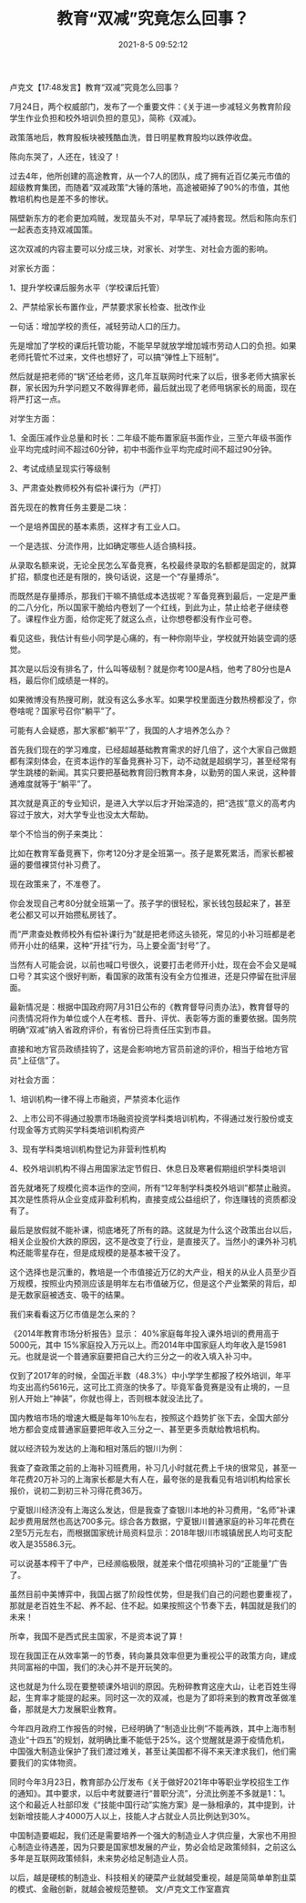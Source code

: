 ﻿---
layout: post
title:  "教育“双减”究竟怎么回事？"
date:   2021-8-5 09:52:12
categories: update
---
卢克文【17:48发言】教育“双减”究竟怎么回事？
 
 
7月24日，两个权威部门，发布了一个重要文件：《关于进一步减轻义务教育阶段学生作业负担和校外培训负担的意见》，简称《双减》。
 
政策落地后，教育股板块被残酷血洗，昔日明星教育股均以跌停收盘。
 
陈向东哭了，人还在，钱没了！
 
过去4年，他所创建的高途教育，从一个7人的团队，成了拥有近百亿美元市值的超级教育集团，而随着“双减政策”大锤的落地，高途被砸掉了90%的市值，其他教培机构也是差不多的惨状。
 
隔壁新东方的老俞更加鸡贼，发现苗头不对，早早玩了减持套现。然后和陈向东们一起表态支持双减国策。
 
这次双减的内容主要可以分成三块，对家长、对学生、对社会方面的影响。
 
对家长方面：
 
1、提升学校课后服务水平（学校课后托管）
 
2、严禁给家长布置作业，严禁要求家长检查、批改作业
 
一句话：增加学校的责任，减轻劳动人口的压力。
 
先是增加了学校的课后托管功能，不能早早就放学增加城市劳动人口的负担。如果老师托管忙不过来，文件也想好了，可以搞“弹性上下班制”。
 
然后就是把老师的“锅”还给老师，这几年互联网时代来了以后，很多老师大搞家长群，家长因为升学问题又不敢得罪老师，最后就出现了老师甩锅家长的局面，现在将严打这一点。
 
对学生方面：
 
1、全面压减作业总量和时长：二年级不能布置家庭书面作业，三至六年级书面作业平均完成时间不超过60分钟，初中书面作业平均完成时间不超过90分钟。
 
2、考试成绩呈现实行等级制 
 
3、严肃查处教师校外有偿补课行为（严打）
 
首先现在的教育任务主要是二块：
 
一个是培养国民的基本素质，这样才有工业人口。
 
一个是选拔、分流作用，比如确定哪些人适合搞科技。
 
从录取名额来说，无论全民怎么军备竞赛，名校最终录取的名额都是固定的，就算扩招，额度也还是有限的，换句话说，这是一个“存量搏杀”。
 
而既然是存量搏杀，那我们干嘛不搞低成本选拔呢？军备竞赛到最后，一定是严重的二八分化，所以国家干脆给内卷划了一个红线，到此为止，禁止给老子继续卷了。课程作业方面，给你定死了就这么点，让你想卷都没有作业可卷。
 
看见这些，我估计有些小同学是心痛的，有一种你刚毕业，学校就开始装空调的感觉。
 
其次是以后没有排名了，什么叫等级制？就是你考100是A档，他考了80分也是A档，最后你们成绩是一样的。
 
如果微博没有热搜可刷，就没有这么多水军。如果学校里面连分数热榜都没了，你卷啥呢？国家号召你“躺平”了。
 
可能有人会疑惑，那大家都“躺平”了，我国的人才培养怎么办？
 
首先我们现在的学习难度，已经超越基础教育需求的好几倍了，这个大家自己做题都有深刻体会，在资本运作的军备竞赛补习下，动不动就是超纲学习，甚至经常有学生跳楼的新闻。其实只要把基础教育回归教育本身，以勤劳的国人来说，这种普通难度就等于“躺平”了。
 
其次就是真正的专业知识，是进入大学以后才开始深造的，把“选拔”意义的高考内容过于放大，对大学专业也没太大帮助。
 
举个不恰当的例子来类比：
 
比如在教育军备竞赛下，你考120分才是全班第一。孩子是累死累活，而家长都被逼的要借裸贷付补习费了。
 
现在政策来了，不准卷了。
 
你会发现自己考80分就全班第一了。孩子学的很轻松，家长钱包鼓起来了，甚至老公都又可以开始攒私房钱了。
 
而“严肃查处教师校外有偿补课行为”就是把老师这头锁死，常见的小补习班都是老师开小灶的结果，这种“开挂”行为，马上要全面“封号”了。
 
当然有人可能会说，以前也喊口号很久，说要打击老师开小灶，现在会不会又是喊口号？其实这个很好判断，看国家的政策有没有全方位推进，还是只停留在批评层面。
 
最新情况是：根据中国政府网7月31日公布的《教育督导问责办法》，教育督导的问责情况将作为单位或个人在考核、晋升、评优、表彰等方面的重要依据。国务院明确“双减”纳入省政府评价，有省份已将责任压实到市县。
 
直接和地方官员政绩挂钩了，这是会影响地方官员前途的评价，相当于给地方官员“上征信”了。
 
对社会方面：
 
1、培训机构一律不得上市融资，严禁资本化运作
 
2、上市公司不得通过股票市场融资投资学科类培训机构，不得通过发行股份或支付现金等方式购买学科类培训机构资产
 
3、现有学科类培训机构登记为非营利性机构
 
4、校外培训机构不得占用国家法定节假日、休息日及寒暑假期组织学科类培训
 
首先就堵死了规模化资本运作的空间，所有“12年制学科类校外培训”都禁止融资。其次是性质将从企业变成非盈利机构，直接变成公益组织了，你连赚钱的资质都没有了。
 
最后是放假就不能补课，彻底堵死了所有的路。这就是为什么这个政策出台以后，相关企业股价大跌的原因，这不是改变了行业，是直接灭了。当然小的课外补习机构还能零星存在，但是成规模的是基本被干没了。
 
这个选择也是沉重的，教培是一个市值接近万亿的大产业，相关的从业人员至少百万规模，按照业内预测应该是明年左右市值破万亿，但是这个产业繁荣的背后，却是无数家庭被透支、吸干的结果。
 
我们来看看这万亿市值是怎么来的？
 
《2014年教育市场分析报告》显示： 40%家庭每年投入课外培训的费用高于 5000元，其中 15%家庭投入万元以上。而2014年中国家庭人均年收入是15981元。也就是说一个普通家庭要把自己大约三分之一的收入填入补习中。
 
仅到了2017年的时候，全国近半数（48.3%）中小学学生都报了校外培训，年平均支出高约5616元，这可比工资涨的快多了。毕竟军备竞赛是没有止境的，一旦别人开始上“神装”，你就也得上，否则根本就没法比了。
 
国内教培市场的增速大概是每年10％左右，按照这个趋势扩张下去，全国大部分地方都会变成普通家庭要把年收入三分之一、甚至更多贡献给教培机构。
 
就以经济较为发达的上海和相对落后的银川为例：
 
我查了查政策之前的上海补习班费用，补习几小时就花费上千块的很常见，甚至一年花费20万补习的上海家长都是大有人在，最夸张的是我看见有培训机构给家长报价，说初二到初三补习得花费36万。
 
宁夏银川经济没有上海这么发达，但是我查了查银川本地的补习费用，“名师”补课起步费用居然也高达700多元。综合各方数据，宁夏银川普通家庭的补习年花费在2至5万元左右，而根据国家统计局资料显示：2018年银川市城镇居民人均可支配收入是35586.3元。
 
可以说基本榨干了中产，已经濒临极限，就差来个借花呗搞补习的“正能量”广告了。
 
虽然目前中美博弈中，我国占据了阶段性优势，但是我们自己的问题也要重视了，那就是老百姓生不起、养不起、住不起。如果按照这个节奏下去，韩国就是我们的未来！
 
所幸，我国不是西式民主国家，不是资本说了算！
  
现在我国正在从效率第一的节奏，转向兼具效率但更为重视公平的政策方向，建成共同富裕的中国，我们的决心并不是开玩笑的。
 
这也就是为什么现在要整顿课外培训的原因。先粉碎教育这座大山，让老百姓生得起，生育率才能提的起来。同时这一次的双减，也是为了即将来到的教育改革做准备，那就是大力发展职业教育。
 
今年四月政府工作报告的时候，已经明确了“制造业比例”不能再跌，其中上海市制造业“十四五”的规划，就明确比重不能低于25%。这个觉醒就是源于疫情危机，中国强大制造业保护了我们渡过难关，甚至让美国都不得不来天津求我们，他们需要我们的实体物资。
 
同时今年3月23日，教育部办公厅发布《关于做好2021年中等职业学校招生工作的通知》。其中要求，以后中考就要进行“普职分流”，分流比例差不多就是1：1。这个和最近人社部印发《“技能中国行动”实施方案》是一脉相承的，其中提到，计划新增技能人才4000万人以上，技能人才占就业人员比例达到30%。
 
中国制造要崛起，我们还是需要培养一个强大的制造业人才供应量，大家也不用担心制造业待遇差，因为只要是国家想发展的产业，势必会给足政策倾斜，之前这么多年是互联网政策倾斜，未来势必给足制造业人员。
 
以后，越是硬核的制造业、科技相关的硬菜产业就越受重视，越是简简单单割韭菜的模式、金融创新，就越会被规范整顿。
文/卢克文工作室嘉宾
